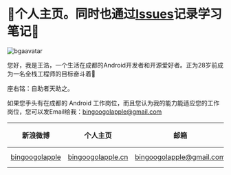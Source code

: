 :running:个人主页。同时也通过[Issues](https://github.com/bingoogolapple/bingoogolapple.github.io/issues)记录学习笔记:running:
===================

![bgaavatar](https://cloud.githubusercontent.com/assets/8949716/17818792/a27fd894-6677-11e6-96a1-108397571333.gif)

您好，我是王浩，一个生活在成都的Android开发者和开源爱好者。正为28岁前成为一名全栈工程师的目标奋斗着:running:

座右铭：自助者天助之。

如果您手头有在成都的 Android 工作岗位，而且您认为我的能力能适应您的工作岗位，您可以发Email给我：<a href="mailto:bingoogolapple@gmail.com" target="_blank">bingoogolapple@gmail.com</a>

| 新浪微博 | 个人主页 | 邮箱 | BGA系列开源库QQ群 |
| ------------ | ------------- | ------------ | ------------ |
| <a href="http://weibo.com/bingoogol" target="_blank">bingoogolapple</a> | <a  href="http://www.bingoogolapple.cn" target="_blank">bingoogolapple.cn</a>  | <a href="mailto:bingoogolapple@gmail.com" target="_blank">bingoogolapple@gmail.com</a> | ![BGA_CODE_CLUB](http://7xk9dj.com1.z0.glb.clouddn.com/BGA_CODE_CLUB.png?imageView2/2/w/200) |

